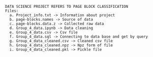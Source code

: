 	DATA SCIENCE PROJECT REFERS TO PAGE BLOCK CLASSIFICATION
	Files:
	  a. Project_info.txt -> Information about project
	  b. page-blocks.names -> Source of data
	  c. page-blocks.data.z -> Collected raw data
	  d. Group_4_data.ipynb -> Data cleaning
	  e. Group_4_data.csv -> Csv file
	  f. Group_4_data.sql -> Connecting to data base and get by query
	  g. Group_4_data_cleaned.csv -> Cleaned csv file
	  h. Group_4_data_cleaned.npz -> Npz form of file
	  i. Group_4_data_cleaned.pkl -> Pickle file
